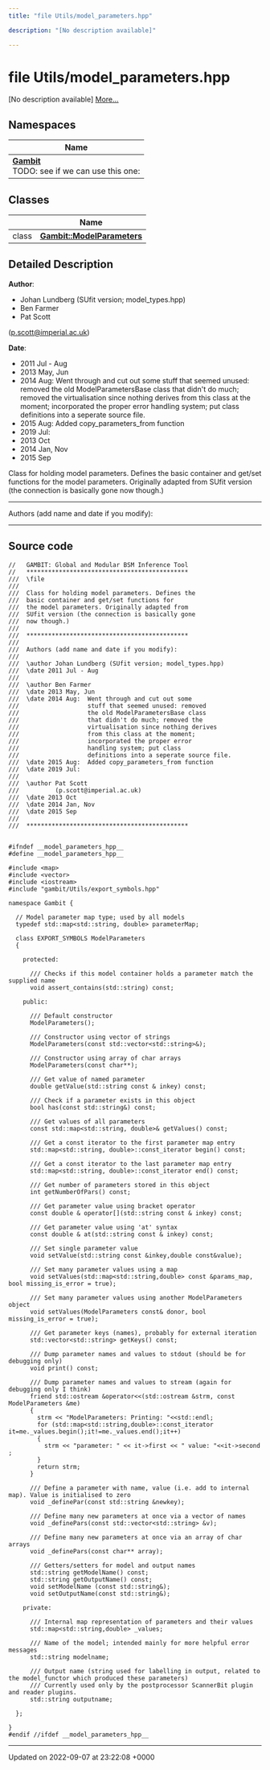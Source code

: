 ```yaml
---
title: "file Utils/model_parameters.hpp"

description: "[No description available]"

---
```


# file Utils/model_parameters.hpp

[No description available] [More...](#detailed-description)

## Namespaces

| Name           |
| -------------- |
| **[Gambit](/documentation/code/namespaces/namespacegambit/)** <br>TODO: see if we can use this one:  |

## Classes

|                | Name           |
| -------------- | -------------- |
| class | **[Gambit::ModelParameters](/documentation/code/classes/classgambit_1_1modelparameters/)**  |

## Detailed Description


**Author**: 

  * Johan Lundberg (SUfit version; model_types.hpp) 
  * Ben Farmer 
  * Pat Scott 

 ([p.scott@imperial.ac.uk](mailto:p.scott@imperial.ac.uk)) 


**Date**: 

  * 2011 Jul - Aug
  * 2013 May, Jun 
  * 2014 Aug: Went through and cut out some stuff that seemed unused: removed the old ModelParametersBase class that didn't do much; removed the virtualisation since nothing derives from this class at the moment; incorporated the proper error handling system; put class definitions into a seperate source file. 
  * 2015 Aug: Added copy_parameters_from function 
  * 2019 Jul: 
  * 2013 Oct 
  * 2014 Jan, Nov 
  * 2015 Sep


Class for holding model parameters. Defines the basic container and get/set functions for the model parameters. Originally adapted from SUfit version (the connection is basically gone now though.)



------------------

Authors (add name and date if you modify):



------------------




## Source code

```
//   GAMBIT: Global and Modular BSM Inference Tool
//   *********************************************
///  \file
///
///  Class for holding model parameters. Defines the
///  basic container and get/set functions for
///  the model parameters. Originally adapted from
///  SUfit version (the connection is basically gone 
///  now though.)
///
///  *********************************************
///
///  Authors (add name and date if you modify):
///   
///  \author Johan Lundberg (SUfit version; model_types.hpp)
///  \date 2011 Jul - Aug
///
///  \author Ben Farmer
///  \date 2013 May, Jun 
///  \date 2014 Aug:  Went through and cut out some 
///                   stuff that seemed unused: removed
///                   the old ModelParametersBase class
///                   that didn't do much; removed the
///                   virtualisation since nothing derives
///                   from this class at the moment; 
///                   incorporated the proper error 
///                   handling system; put class 
///                   definitions into a seperate source file.
///  \date 2015 Aug:  Added copy_parameters_from function
///  \date 2019 Jul:  
///
///  \author Pat Scott  
///          (p.scott@imperial.ac.uk)
///  \date 2013 Oct
///  \date 2014 Jan, Nov
///  \date 2015 Sep
///
///  *********************************************


#ifndef __model_parameters_hpp__
#define __model_parameters_hpp__

#include <map>
#include <vector>
#include <iostream>
#include "gambit/Utils/export_symbols.hpp"

namespace Gambit {

  // Model parameter map type; used by all models
  typedef std::map<std::string, double> parameterMap;

  class EXPORT_SYMBOLS ModelParameters
  {

    protected:

      /// Checks if this model container holds a parameter match the supplied name
      void assert_contains(std::string) const;

    public:

      /// Default constructor
      ModelParameters();

      /// Constructor using vector of strings
      ModelParameters(const std::vector<std::string>&);
    
      /// Constructor using array of char arrays
      ModelParameters(const char**);
   
      /// Get value of named parameter 
      double getValue(std::string const & inkey) const;

      /// Check if a parameter exists in this object
      bool has(const std::string&) const;

      /// Get values of all parameters
      const std::map<std::string, double>& getValues() const;
   
      /// Get a const iterator to the first parameter map entry
      std::map<std::string, double>::const_iterator begin() const;

      /// Get a const iterator to the last parameter map entry
      std::map<std::string, double>::const_iterator end() const;

      /// Get number of parameters stored in this object
      int getNumberOfPars() const;

      /// Get parameter value using bracket operator
      const double & operator[](std::string const & inkey) const;

      /// Get parameter value using 'at' syntax
      const double & at(std::string const & inkey) const;

      /// Set single parameter value
      void setValue(std::string const &inkey,double const&value);
  
      /// Set many parameter values using a map
      void setValues(std::map<std::string,double> const &params_map, bool missing_is_error = true);

      /// Set many parameter values using another ModelParameters object
      void setValues(ModelParameters const& donor, bool missing_is_error = true);

      /// Get parameter keys (names), probably for external iteration
      std::vector<std::string> getKeys() const;

      /// Dump parameter names and values to stdout (should be for debugging only)
      void print() const;

      /// Dump parameter names and values to stream (again for debugging only I think)
      friend std::ostream &operator<<(std::ostream &strm, const ModelParameters &me)
      {
        strm << "ModelParameters: Printing: "<<std::endl;
        for (std::map<std::string,double>::const_iterator it=me._values.begin();it!=me._values.end();it++)
        {
          strm << "parameter: " << it->first << " value: "<<it->second ;
        }
        return strm;
      }

      /// Define a parameter with name, value (i.e. add to internal map). Value is initialised to zero
      void _definePar(const std::string &newkey);

      /// Define many new parameters at once via a vector of names
      void _definePars(const std::vector<std::string> &v);

      /// Define many new parameters at once via an array of char arrays
      void _definePars(const char** array);

      /// Getters/setters for model and output names
      std::string getModelName() const;
      std::string getOutputName() const;
      void setModelName (const std::string&);
      void setOutputName(const std::string&);
 
    private:

      /// Internal map representation of parameters and their values
      std::map<std::string,double> _values;

      /// Name of the model; intended mainly for more helpful error messages
      std::string modelname;

      /// Output name (string used for labelling in output, related to the model_functor which produced these parameters)
      /// Currently used only by the postprocessor ScannerBit plugin and reader plugins.
      std::string outputname;

  };

}
#endif //ifdef __model_parameters_hpp__
```


-------------------------------

Updated on 2022-09-07 at 23:22:08 +0000
